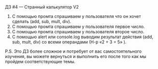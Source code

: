 ДЗ #4 — Странный калькулятор V2

1. C помощью промта спрашиваем у пользователя что он хочет сделать (add, sub, mult, div).
2. C помощью промта спрашиваем у пользователя первое число.
3. C помощью промта спрашиваем у пользователя второе число.
4. С помощью alert или console.log выводим результат действия (add, sub, mult, div) со всеми операндами (Н-р «2 + 3 = 5» ).


P.S. Это ДЗ более сложное и потребует от вас самостоятельного изучения, вы можете вернуться и выполнить его после того как мы пройдем соответствующие темы.